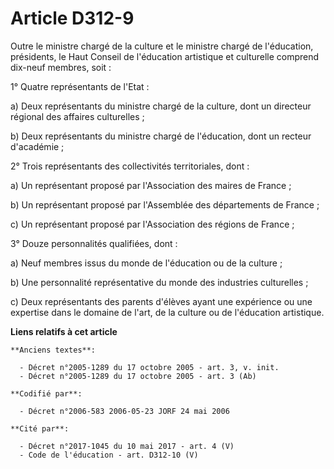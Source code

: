 # Article D312-9

Outre le ministre chargé de la culture et le ministre chargé de l'éducation, présidents, le Haut Conseil de l'éducation
artistique et culturelle comprend dix-neuf membres, soit :

1° Quatre représentants de l'Etat :

a) Deux représentants du ministre chargé de la culture, dont un directeur régional des affaires culturelles ;

b) Deux représentants du ministre chargé de l'éducation, dont un recteur d'académie ;

2° Trois représentants des collectivités territoriales, dont :

a) Un représentant proposé par l'Association des maires de France ;

b) Un représentant proposé par l'Assemblée des départements de France ;

c) Un représentant proposé par l'Association des régions de France ;

3° Douze personnalités qualifiées, dont :

a) Neuf membres issus du monde de l'éducation ou de la culture ;

b) Une personnalité représentative du monde des industries culturelles ;

c) Deux représentants des parents d'élèves ayant une expérience ou une expertise dans le domaine de l'art, de la culture ou
de l'éducation artistique.

**Liens relatifs à cet article**

	**Anciens textes**:

	  - Décret n°2005-1289 du 17 octobre 2005 - art. 3, v. init.
	  - Décret n°2005-1289 du 17 octobre 2005 - art. 3 (Ab)

	**Codifié par**:

	  - Décret n°2006-583 2006-05-23 JORF 24 mai 2006

	**Cité par**:

	  - Décret n°2017-1045 du 10 mai 2017 - art. 4 (V)
	  - Code de l'éducation - art. D312-10 (V)
